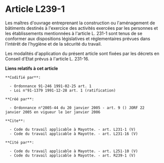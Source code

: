 # Article L239-1

Les maîtres d'ouvrage entreprenant la construction ou l'aménagement de bâtiments destinés à l'exercice des activités exercées
par les personnes et les établissements mentionnées à l'article L. 231-1 sont tenus de se conformer aux dispositions
législatives et réglementaires prévues dans l'intérêt de l'hygiène et de la sécurité du travail.

Les modalités d'application du présent article sont fixées par les décrets en Conseil d'Etat prévus à l'article L. 231-16.

**Liens relatifs à cet article**

	**Codifié par**:

	  - Ordonnance 91-246 1991-02-25 art. 1
	  - Loi n°91-1379 1991-12-28 art. 1 (ratification)

	**Créé par**:

	  - Ordonnance n°2005-44 du 20 janvier 2005 - art. 9 () JORF 22 janvier 2005 en vigueur le 1er janvier 2006

	**Cite**:

	  - Code du travail applicable à Mayotte. - art. L231-1 (V)
	  - Code du travail applicable à Mayotte. - art. L231-16 (V)

	**Cité par**:

	  - Code du travail applicable à Mayotte. - art. L251-10 (V)
	  - Code du travail applicable à Mayotte. - art. R239-1 (V)
